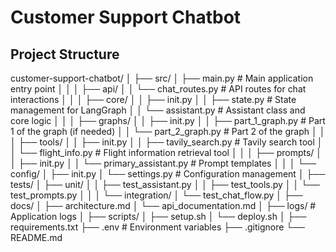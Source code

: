 # Customer Support Chatbot

## Project Structure

customer-support-chatbot/
│
├── src/
│   ├── main.py                 # Main application entry point
│   │
│   ├── api/
│   │   └── chat_routes.py      # API routes for chat interactions
│   │
│   ├── core/
│   │   ├── init.py
│   │   ├── state.py            # State management for LangGraph
│   │   └── assistant.py        # Assistant class and core logic
│   │
│   ├── graphs/
│   │   ├── init.py
│   │   ├── part_1_graph.py     # Part 1 of the graph (if needed)
│   │   └── part_2_graph.py     # Part 2 of the graph
│   │
│   ├── tools/
│   │   ├── init.py
│   │   ├── tavily_search.py    # Tavily search tool
│   │   └── flight_info.py      # Flight information retrieval tool
│   │
│   ├── prompts/
│   │   ├── init.py
│   │   └── primary_assistant.py # Prompt templates
│   │
│   └── config/
│       ├── init.py
│       └── settings.py         # Configuration management
│
├── tests/
│   ├── unit/
│   │   ├── test_assistant.py
│   │   ├── test_tools.py
│   │   └── test_prompts.py
│   │
│   └── integration/
│       └── test_chat_flow.py
│
├── docs/
│   ├── architecture.md
│   └── api_documentation.md
│
├── logs/                       # Application logs
│
├── scripts/
│   ├── setup.sh
│   └── deploy.sh
│
├── requirements.txt
├── .env                        # Environment variables
├── .gitignore
└── README.md